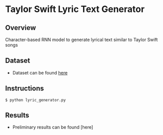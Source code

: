 # Taylor Swift Lyric Text Generator

## Overview
Character-based RNN model to generate lyrical text similar to Taylor Swift songs

## Dataset
* Dataset can be found [here](https://github.com/mikepatel/PSC/tree/master/Text%20Generation/Sing%20Like%20Taylor/data)

## Instructions
```
$ python lyric_generator.py
```

## Results
* Preliminary results can be found [here]
